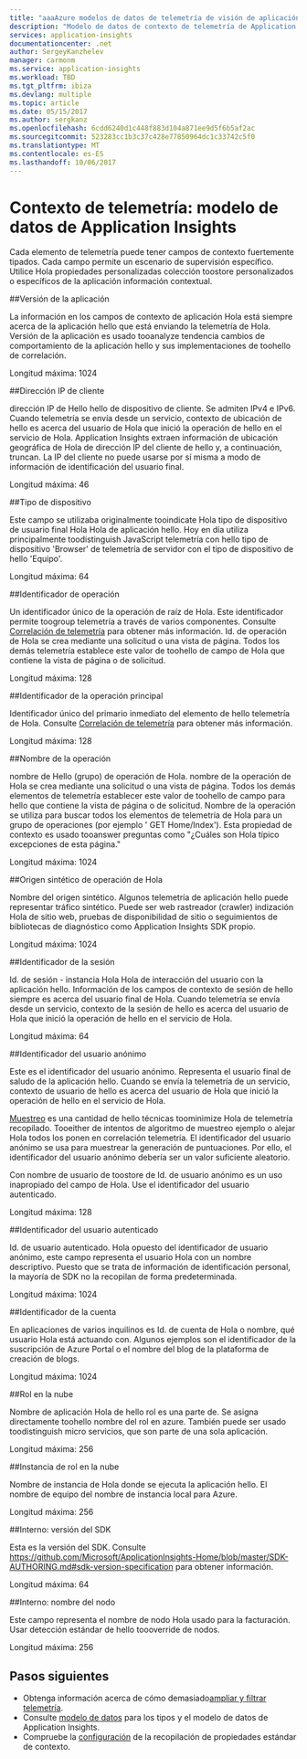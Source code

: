```yaml
---
title: "aaaAzure modelos de datos de telemetría de visión de aplicación, contexto de telemetría | Documentos de Microsoft"
description: "Modelo de datos de contexto de telemetría de Application Insights"
services: application-insights
documentationcenter: .net
author: SergeyKanzhelev
manager: carmonm
ms.service: application-insights
ms.workload: TBD
ms.tgt_pltfrm: ibiza
ms.devlang: multiple
ms.topic: article
ms.date: 05/15/2017
ms.author: sergkanz
ms.openlocfilehash: 6cdd6240d1c448f883d104a871ee9d5f6b5af2ac
ms.sourcegitcommit: 523283cc1b3c37c428e77850964dc1c33742c5f0
ms.translationtype: MT
ms.contentlocale: es-ES
ms.lasthandoff: 10/06/2017
---
```

# <a name="telemetry-context-application-insights-data-model"></a>Contexto de telemetría: modelo de datos de Application Insights

Cada elemento de telemetría puede tener campos de contexto fuertemente tipados. Cada campo permite un escenario de supervisión específico. Utilice Hola propiedades personalizadas colección toostore personalizados o específicos de la aplicación información contextual.


##<a name="application-version"></a>Versión de la aplicación

La información en los campos de contexto de aplicación Hola está siempre acerca de la aplicación hello que está enviando la telemetría de Hola. Versión de la aplicación es usado tooanalyze tendencia cambios de comportamiento de la aplicación hello y sus implementaciones de toohello de correlación.

Longitud máxima: 1024


##<a name="client-ip-address"></a>Dirección IP de cliente

dirección IP de Hello hello de dispositivo de cliente. Se admiten IPv4 e IPv6. Cuando telemetría se envía desde un servicio, contexto de ubicación de hello es acerca del usuario de Hola que inició la operación de hello en el servicio de Hola. Application Insights extraen información de ubicación geográfica de Hola de dirección IP del cliente de hello y, a continuación, truncan. La IP del cliente no puede usarse por sí misma a modo de información de identificación del usuario final. 

Longitud máxima: 46


##<a name="device-type"></a>Tipo de dispositivo

Este campo se utilizaba originalmente tooindicate Hola tipo de dispositivo de usuario final Hola Hola de aplicación hello. Hoy en día utiliza principalmente toodistinguish JavaScript telemetría con hello tipo de dispositivo 'Browser' de telemetría de servidor con el tipo de dispositivo de hello 'Equipo'.

Longitud máxima: 64


##<a name="operation-id"></a>Identificador de operación

Un identificador único de la operación de raíz de Hola. Este identificador permite toogroup telemetría a través de varios componentes. Consulte [Correlación de telemetría](application-insights-correlation.md) para obtener más información. Id. de operación de Hola se crea mediante una solicitud o una vista de página. Todos los demás telemetría establece este valor de toohello de campo de Hola que contiene la vista de página o de solicitud. 

Longitud máxima: 128


##<a name="parent-operation-id"></a>Identificador de la operación principal

Identificador único del primario inmediato del elemento de hello telemetría de Hola. Consulte [Correlación de telemetría](application-insights-correlation.md) para obtener más información.

Longitud máxima: 128


##<a name="operation-name"></a>Nombre de la operación

nombre de Hello (grupo) de operación de Hola. nombre de la operación de Hola se crea mediante una solicitud o una vista de página. Todos los demás elementos de telemetría establecer este valor de toohello de campo para hello que contiene la vista de página o de solicitud. Nombre de la operación se utiliza para buscar todos los elementos de telemetría de Hola para un grupo de operaciones (por ejemplo ' GET Home/Index'). Esta propiedad de contexto es usado tooanswer preguntas como "¿Cuáles son Hola típico excepciones de esta página."

Longitud máxima: 1024


##<a name="synthetic-source-of-hello-operation"></a>Origen sintético de operación de Hola

Nombre del origen sintético. Algunos telemetría de aplicación hello puede representar tráfico sintético. Puede ser web rastreador (crawler) indización Hola de sitio web, pruebas de disponibilidad de sitio o seguimientos de bibliotecas de diagnóstico como Application Insights SDK propio.

Longitud máxima: 1024


##<a name="session-id"></a>Identificador de la sesión

Id. de sesión - instancia Hola Hola de interacción del usuario con la aplicación hello. Información de los campos de contexto de sesión de hello siempre es acerca del usuario final de Hola. Cuando telemetría se envía desde un servicio, contexto de la sesión de hello es acerca del usuario de Hola que inició la operación de hello en el servicio de Hola.

Longitud máxima: 64


##<a name="anonymous-user-id"></a>Identificador del usuario anónimo

Este es el identificador del usuario anónimo. Representa el usuario final de saludo de la aplicación hello. Cuando se envía la telemetría de un servicio, contexto de usuario de hello es acerca del usuario de Hola que inició la operación de hello en el servicio de Hola.

[Muestreo](app-insights-sampling.md) es una cantidad de hello técnicas toominimize Hola de telemetría recopilado. Tooeither de intentos de algoritmo de muestreo ejemplo o alejar Hola todos los ponen en correlación telemetría. El identificador del usuario anónimo se usa para muestrear la generación de puntuaciones. Por ello, el identificador del usuario anónimo debería ser un valor suficiente aleatorio. 

Con nombre de usuario de toostore de Id. de usuario anónimo es un uso inapropiado del campo de Hola. Use el identificador del usuario autenticado.

Longitud máxima: 128


##<a name="authenticated-user-id"></a>Identificador del usuario autenticado

Id. de usuario autenticado. Hola opuesto del identificador de usuario anónimo, este campo representa el usuario Hola con un nombre descriptivo. Puesto que se trata de información de identificación personal, la mayoría de SDK no la recopilan de forma predeterminada.

Longitud máxima: 1024


##<a name="account-id"></a>Identificador de la cuenta

En aplicaciones de varios inquilinos es Id. de cuenta de Hola o nombre, qué usuario Hola está actuando con. Algunos ejemplos son el identificador de la suscripción de Azure Portal o el nombre del blog de la plataforma de creación de blogs.

Longitud máxima: 1024


##<a name="cloud-role"></a>Rol en la nube

Nombre de aplicación Hola de hello rol es una parte de. Se asigna directamente toohello nombre del rol en azure. También puede ser usado toodistinguish micro servicios, que son parte de una sola aplicación.

Longitud máxima: 256


##<a name="cloud-role-instance"></a>Instancia de rol en la nube

Nombre de instancia de Hola donde se ejecuta la aplicación hello. El nombre de equipo del nombre de instancia local para Azure.

Longitud máxima: 256


##<a name="internal-sdk-version"></a>Interno: versión del SDK

Esta es la versión del SDK. Consulte https://github.com/Microsoft/ApplicationInsights-Home/blob/master/SDK-AUTHORING.md#sdk-version-specification para obtener información.

Longitud máxima: 64


##<a name="internal-node-name"></a>Interno: nombre del nodo

Este campo representa el nombre de nodo Hola usado para la facturación. Usar detección estándar de hello toooverride de nodos.

Longitud máxima: 256


## <a name="next-steps"></a>Pasos siguientes

- Obtenga información acerca de cómo demasiado[ampliar y filtrar telemetría](app-insights-api-filtering-sampling.md).
- Consulte [modelo de datos](application-insights-data-model.md) para los tipos y el modelo de datos de Application Insights.
- Compruebe la [configuración](app-insights-configuration-with-applicationinsights-config.md#telemetry-initializers-aspnet) de la recopilación de propiedades estándar de contexto.
